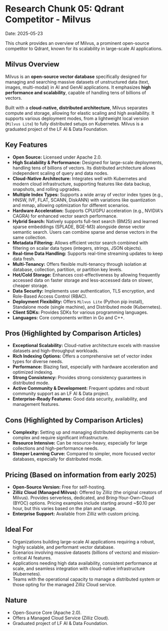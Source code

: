 # Research Chunk 05: Qdrant Competitor - Milvus

Date: 2025-05-23

This chunk provides an overview of Milvus, a prominent open-source competitor to Qdrant, known for its scalability in large-scale AI applications.

## Milvus Overview

Milvus is an **open-source vector database** specifically designed for managing and searching massive datasets of unstructured data (text, images, multi-modal) in AI and GenAI applications. It emphasizes **high performance and scalability**, capable of handling tens of billions of vectors.

Built with a **cloud-native, distributed architecture**, Milvus separates compute and storage, allowing for elastic scaling and high availability. It supports various deployment modes, from a lightweight local version (`Milvus Lite`) to fully distributed setups on Kubernetes. Milvus is a graduated project of the LF AI & Data Foundation.

## Key Features

*   **Open Source:** Licensed under Apache 2.0.
*   **High Scalability & Performance:** Designed for large-scale deployments, handling tens of billions of vectors. Its distributed architecture allows independent scaling of query and data nodes.
*   **Cloud-Native Architecture:** Integrates well with Kubernetes and modern cloud infrastructure, supporting features like data backup, snapshots, and rolling upgrades.
*   **Multiple Index Types:** Supports a wide array of vector index types (e.g., HNSW, IVF, FLAT, SCANN, DiskANN) with variations like quantization and mmap, allowing optimization for different scenarios.
*   **Hardware Acceleration:** Supports CPU/GPU acceleration (e.g., NVIDIA's CAGRA) for enhanced vector search performance.
*   **Hybrid Search:** Natively supports full-text search (BM25) and learned sparse embeddings (SPLADE, BGE-M3) alongside dense vector semantic search. Users can combine sparse and dense vectors in the same collection.
*   **Metadata Filtering:** Allows efficient vector search combined with filtering on scalar data types (integers, strings, JSON objects).
*   **Real-time Data Handling:** Supports real-time streaming updates to keep data fresh.
*   **Multi-Tenancy:** Offers flexible multi-tenancy through isolation at database, collection, partition, or partition key levels.
*   **Hot/Cold Storage:** Enhances cost-effectiveness by allowing frequently accessed data on faster storage and less-accessed data on slower, cheaper storage.
*   **Data Security:** Implements user authentication, TLS encryption, and Role-Based Access Control (RBAC).
*   **Deployment Flexibility:** Offers `Milvus Lite` (Python pip install), Standalone mode (single machine), and Distributed mode (Kubernetes).
*   **Client SDKs:** Provides SDKs for various programming languages.
*   **Languages:** Core components written in Go and C++.

## Pros (Highlighted by Comparison Articles)

*   **Exceptional Scalability:** Cloud-native architecture excels with massive datasets and high-throughput workloads.
*   **Rich Indexing Options:** Offers a comprehensive set of vector index types for diverse needs.
*   **Performance:** Blazing fast, especially with hardware acceleration and optimized indexing.
*   **Strong Consistency:** Provides strong consistency guarantees in distributed mode.
*   **Active Community & Development:** Frequent updates and robust community support as an LF AI & Data project.
*   **Enterprise-Ready Features:** Good data security, availability, and management features.

## Cons (Highlighted by Comparison Articles)

*   **Complexity:** Setting up and managing distributed deployments can be complex and require significant infrastructure.
*   **Resource Intensive:** Can be resource-heavy, especially for large collections and high-performance needs.
*   **Steeper Learning Curve:** Compared to simpler, more focused vector databases, especially for distributed mode.

## Pricing (Based on information from early 2025)

*   **Open-Source Version:** Free for self-hosting.
*   **Zilliz Cloud (Managed Milvus):** Offered by Zilliz (the original creators of Milvus). Provides serverless, dedicated, and Bring-Your-Own-Cloud (BYOC) options. Pricing examples include starting around ~$0.10 per hour, but this varies based on the plan and usage.
*   **Enterprise Support:** Available from Zilliz with custom pricing.

## Ideal For

*   Organizations building large-scale AI applications requiring a robust, highly scalable, and performant vector database.
*   Scenarios involving massive datasets (billions of vectors) and mission-critical AI features.
*   Applications needing high data availability, consistent performance at scale, and seamless integration with cloud-native infrastructure (Kubernetes).
*   Teams with the operational capacity to manage a distributed system or those opting for the managed Zilliz Cloud service.

## Nature

*   Open-Source Core (Apache 2.0).
*   Offers a Managed Cloud Service (Zilliz Cloud).
*   Graduated project of LF AI & Data Foundation.
